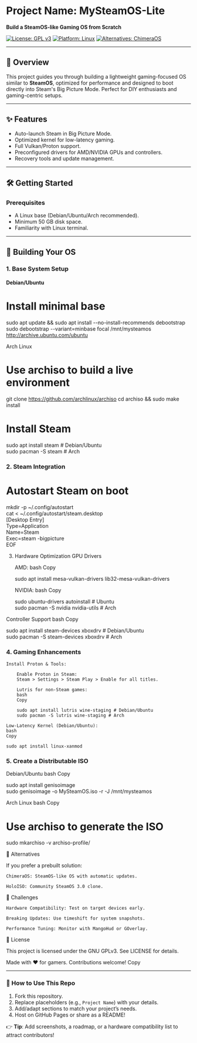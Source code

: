 
# Project Name: MySteamOS-Lite  
**Build a SteamOS-like Gaming OS from Scratch**  

[![License: GPL v3](https://img.shields.io/badge/License-GPLv3-blue.svg)](https://www.gnu.org/licenses/gpl-3.0)
[![Platform: Linux](https://img.shields.io/badge/Platform-Linux-blue)](https://www.kernel.org/)
[![Alternatives: ChimeraOS](https://img.shields.io/badge/Alternative-ChimeraOS-green)](https://chimeraos.org)

---

## 📖 Overview  
This project guides you through building a lightweight gaming-focused OS similar to **SteamOS**, optimized for performance and designed to boot directly into Steam's Big Picture Mode. Perfect for DIY enthusiasts and gaming-centric setups.  

---

## ✨ Features  
- Auto-launch Steam in Big Picture Mode.  
- Optimized kernel for low-latency gaming.  
- Full Vulkan/Proton support.  
- Preconfigured drivers for AMD/NVIDIA GPUs and controllers.  
- Recovery tools and update management.  

---

## 🛠️ Getting Started  

### Prerequisites  
- A Linux base (Debian/Ubuntu/Arch recommended).  
- Minimum 50 GB disk space.  
- Familiarity with Linux terminal.  

---

## 🚀 Building Your OS  

### 1. Base System Setup  
#### Debian/Ubuntu  

# Install minimal base  
sudo apt update && sudo apt install --no-install-recommends debootstrap
sudo debootstrap --variant=minbase focal /mnt/mysteamos http://archive.ubuntu.com/ubuntu

Arch Linux

# Use archiso to build a live environment  
git clone https://github.com/archlinux/archiso
cd archiso && sudo make install

# Install Steam  
sudo apt install steam # Debian/Ubuntu  
sudo pacman -S steam # Arch  

### 2. Steam Integration

# Autostart Steam on boot  
mkdir -p ~/.config/autostart  
cat <<EOF > ~/.config/autostart/steam.desktop  
[Desktop Entry]  
Type=Application  
Name=Steam  
Exec=steam -bigpicture  
EOF

3. Hardware Optimization
GPU Drivers

    AMD:
    bash
    Copy

    sudo apt install mesa-vulkan-drivers lib32-mesa-vulkan-drivers

    NVIDIA:
    bash
    Copy

    sudo ubuntu-drivers autoinstall # Ubuntu  
    sudo pacman -S nvidia nvidia-utils # Arch  

Controller Support
bash
Copy

sudo apt install steam-devices xboxdrv # Debian/Ubuntu  
sudo pacman -S steam-devices xboxdrv # Arch  

### 4. Gaming Enhancements

    Install Proton & Tools:

        Enable Proton in Steam:
        Steam > Settings > Steam Play > Enable for all titles.

        Lutris for non-Steam games:
        bash
        Copy

        sudo apt install lutris wine-staging # Debian/Ubuntu  
        sudo pacman -S lutris wine-staging # Arch  

    Low-Latency Kernel (Debian/Ubuntu):
    bash
    Copy

    sudo apt install linux-xanmod

### 5. Create a Distributable ISO
Debian/Ubuntu
bash
Copy

sudo apt install genisoimage  
sudo genisoimage -o MySteamOS.iso -r -J /mnt/mysteamos  

Arch Linux
bash
Copy

# Use archiso to generate the ISO  

sudo mkarchiso -v archiso-profile/

🌟 Alternatives

If you prefer a prebuilt solution:

    ChimeraOS: SteamOS-like OS with automatic updates.

    HoloISO: Community SteamOS 3.0 clone.

🚨 Challenges

    Hardware Compatibility: Test on target devices early.

    Breaking Updates: Use timeshift for system snapshots.

    Performance Tuning: Monitor with MangoHud or GOverlay.

📜 License

This project is licensed under the GNU GPLv3. See LICENSE for details.

Made with ❤️ for gamers. Contributions welcome!
Copy


---

### 📌 How to Use This Repo  
1. Fork this repository.  
2. Replace placeholders (e.g., `Project Name`) with your details.  
3. Add/adapt sections to match your project’s needs.  
4. Host on GitHub Pages or share as a README!  

👉 **Tip**: Add screenshots, a roadmap, or a hardware compatibility list to attract contributors!


